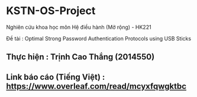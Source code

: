 # KSTN-OS-Project
Nghiên cứu khoa học môn Hệ điều hành (Mở rộng) - HK221

Đề tài : Optimal Strong Password Authentication Protocols using USB Sticks

## Thực hiện : Trịnh Cao Thắng (2014550)
## Link báo cáo (Tiếng Việt) : https://www.overleaf.com/read/mcyxfqwgktbc
